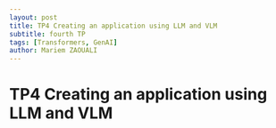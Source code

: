 ```yaml
---
layout: post
title: TP4 Creating an application using LLM and VLM
subtitle: fourth TP
tags: [Transformers, GenAI]
author: Mariem ZAOUALI
---
```


# TP4 Creating an application using LLM and VLM




